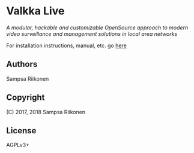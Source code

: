 # Valkka Live

*A modular, hackable and customizable OpenSource approach to modern video surveillance and management solutions in local area networks*

For installation instructions, manual, etc. go [here](https://elsampsa.github.io/valkka-live)

## Authors
Sampsa Riikonen

## Copyright
(C) 2017, 2018 Sampsa Riikonen

## License
AGPLv3+
